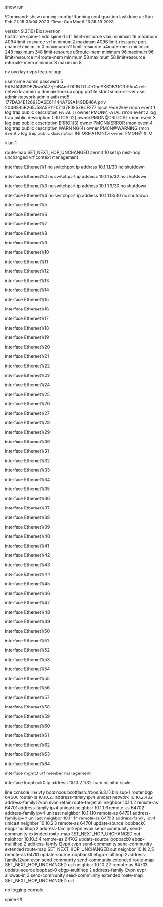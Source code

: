 show run

!Command: show running-config
!Running configuration last done at: Sun Feb 26 15:38:08 2023
!Time: Sun Mar  5 19:35:18 2023

version 9.3(10) Bios:version  
hostname spine-1
vdc spine-1 id 1
  limit-resource vlan minimum 16 maximum 4094
  limit-resource vrf minimum 2 maximum 4096
  limit-resource port-channel minimum 0 maximum 511
  limit-resource u4route-mem minimum 248 maximum 248
  limit-resource u6route-mem minimum 96 maximum 96
  limit-resource m4route-mem minimum 58 maximum 58
  limit-resource m6route-mem minimum 8 maximum 8

nv overlay evpn
feature bgp

username admin password 5 $5$AFJAGB$DE2bwa1AZrjFhBAmTOL1NTQsTrQhcSK6OB31CRzFAuA  role network-admin
ip domain-lookup
copp profile strict
snmp-server user admin network-admin auth md5 177DA34E12692DA6E611144A769A149DB46A priv 204B8B5B265758A5E11F07137FDF579CF877 localizedV2key
rmon event 1 log trap public description FATAL(1) owner PMON@FATAL
rmon event 2 log trap public description CRITICAL(2) owner PMON@CRITICAL
rmon event 3 log trap public description ERROR(3) owner PMON@ERROR
rmon event 4 log trap public description WARNING(4) owner PMON@WARNING
rmon event 5 log trap public description INFORMATION(5) owner PMON@INFO

vlan 1

route-map SET_NEXT_HOP_UNCHANGED permit 10
  set ip next-hop unchanged
vrf context management


interface Ethernet1/1
  no switchport
  ip address 10.1.1.1/30
  no shutdown

interface Ethernet1/2
  no switchport
  ip address 10.1.1.5/30
  no shutdown

interface Ethernet1/3
  no switchport
  ip address 10.1.1.9/30
  no shutdown

interface Ethernet1/4
  no switchport
  ip address 10.1.1.13/30
  no shutdown

interface Ethernet1/5

interface Ethernet1/6

interface Ethernet1/7

interface Ethernet1/8

interface Ethernet1/9

interface Ethernet1/10

interface Ethernet1/11

interface Ethernet1/12

interface Ethernet1/13

interface Ethernet1/14

interface Ethernet1/15

interface Ethernet1/16

interface Ethernet1/17

interface Ethernet1/18

interface Ethernet1/19

interface Ethernet1/20

interface Ethernet1/21

interface Ethernet1/22

interface Ethernet1/23

interface Ethernet1/24

interface Ethernet1/25

interface Ethernet1/26

interface Ethernet1/27

interface Ethernet1/28

interface Ethernet1/29

interface Ethernet1/30

interface Ethernet1/31

interface Ethernet1/32

interface Ethernet1/33

interface Ethernet1/34

interface Ethernet1/35

interface Ethernet1/36

interface Ethernet1/37

interface Ethernet1/38

interface Ethernet1/39

interface Ethernet1/40

interface Ethernet1/41

interface Ethernet1/42

interface Ethernet1/43

interface Ethernet1/44

interface Ethernet1/45

interface Ethernet1/46

interface Ethernet1/47

interface Ethernet1/48

interface Ethernet1/49

interface Ethernet1/50

interface Ethernet1/51

interface Ethernet1/52

interface Ethernet1/53

interface Ethernet1/54

interface Ethernet1/55

interface Ethernet1/56

interface Ethernet1/57

interface Ethernet1/58

interface Ethernet1/59

interface Ethernet1/60

interface Ethernet1/61

interface Ethernet1/62

interface Ethernet1/63

interface Ethernet1/64

interface mgmt0
  vrf member management

interface loopback0
  ip address 10.10.2.1/32
icam monitor scale

line console
line vty
boot nxos bootflash:/nxos.9.3.10.bin sup-1
router bgp 64600
  router-id 10.10.2.1
  address-family ipv4 unicast
    network 10.10.2.1/32
  address-family l2vpn evpn
    retain route-target all
  neighbor 10.1.1.2
    remote-as 64701
    address-family ipv4 unicast
  neighbor 10.1.1.6
    remote-as 64702
    address-family ipv4 unicast
  neighbor 10.1.1.10
    remote-as 64701
    address-family ipv4 unicast
  neighbor 10.1.1.14
    remote-as 64703
    address-family ipv4 unicast
  neighbor 10.10.2.3
    remote-as 64701
    update-source loopback0
    ebgp-multihop 2
    address-family l2vpn evpn
      send-community
      send-community extended
      route-map SET_NEXT_HOP_UNCHANGED out
  neighbor 10.10.2.4
    remote-as 64702
    update-source loopback0
    ebgp-multihop 2
    address-family l2vpn evpn
      send-community
      send-community extended
      route-map SET_NEXT_HOP_UNCHANGED out
  neighbor 10.10.2.5
    remote-as 64701
    update-source loopback0
    ebgp-multihop 2
    address-family l2vpn evpn
      send-community
      send-community extended
      route-map SET_NEXT_HOP_UNCHANGED out
  neighbor 10.10.2.7
    remote-as 64703
    update-source loopback0
    ebgp-multihop 2
    address-family l2vpn evpn
      allowas-in 3
      send-community
      send-community extended
      route-map SET_NEXT_HOP_UNCHANGED out

no logging console


spine-1# 